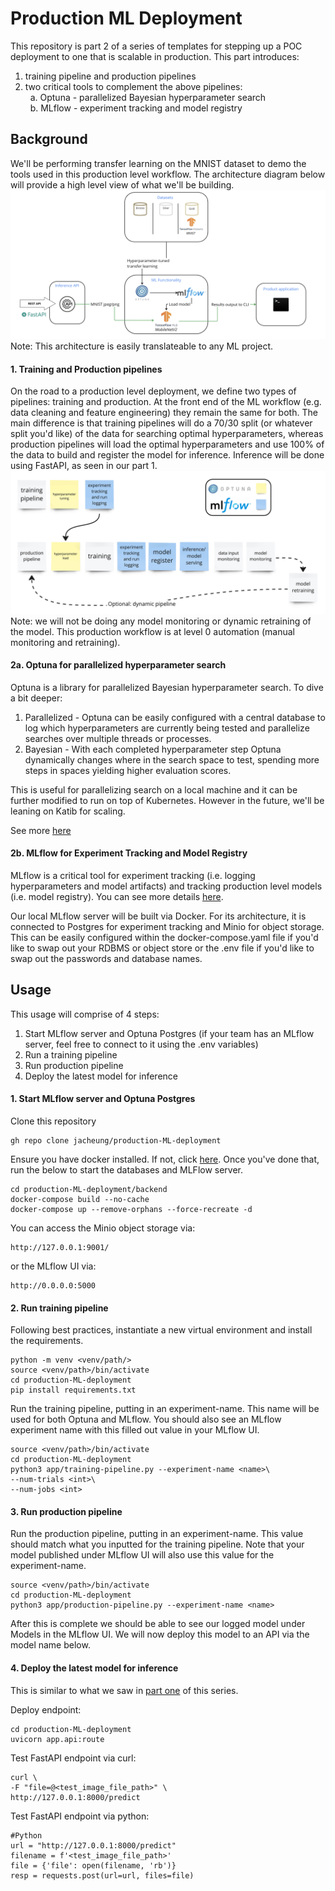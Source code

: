 # Production ML Deployment
 This repository is part 2 of a series of templates for stepping up a POC deployment to one that is scalable in production. This part introduces:
 1. training pipeline and production pipelines
 2. two critical tools to complement the above pipelines:  
 &nbsp; a. Optuna - parallelized Bayesian hyperparameter search  
 &nbsp; b. MLflow - experiment tracking and model registry

## Background
We'll be performing transfer learning on the MNIST dataset to demo the tools used in this production level workflow. The architecture diagram below will provide a high level view of what we'll be building. 
![](/docs/architecture-production.png)
Note: This architecture is easily translateable to any ML project. 

#### 1. Training and Production pipelines
On the road to a production level deployment, we define two types of pipelines: training and production. At the front end of the ML workflow (e.g. data cleaning and feature engineering) they remain the same for both. The main difference is that training pipelines will do a 70/30 split (or whatever split you'd like) of the data for searching optimal hyperparameters, whereas production pipelines will load the optimal hyperparameters and use 100% of the data to build and register the model for inference. Inference will be done using FastAPI, as seen in our part 1. 
![](/docs/training-production.jpg)
Note: we will not be doing any model monitoring or dynamic retraining of the model. This production workflow is at level 0 automation (manual monitoring and retraining).

#### 2a. Optuna for parallelized hyperparameter search
Optuna is a library for parallelized Bayesian hyperparameter search. To dive a bit deeper:
1. Parallelized - Optuna can be easily configured with a central database to log which hyperparameters are currently being tested and parallelize searches over multiple threads or processes. 
2. Bayesian - With each completed hyperparameter step Optuna dynamically changes where in the search space to test, spending more steps in spaces yielding higher evaluation scores. 

This is useful for parallelizing search on a local machine and it can be further modified to run on top of Kubernetes. However in the future, we'll be leaning on Katib for scaling.  

See more [here](https://optuna.org/)

#### 2b. MLflow for Experiment Tracking and Model Registry 
MLflow is a critical tool for experiment tracking (i.e. logging hyperparameters and model artifacts) and tracking production level models (i.e. model registry). You can see more details [here](https://mlflow.org/).  

Our local MLflow server will be built via Docker. For its architecture, it is connected to Postgres for experiment tracking and Minio for object storage. This can be easily configured within the docker-compose.yaml file if you'd like to swap out your RDBMS or object store or the .env file if you'd like to swap out the passwords and database names.

## Usage
This usage will comprise of 4 steps: 
1. Start MLflow server and Optuna Postgres (if your team has an MLflow server, feel free to connect to it using the .env variables)
2. Run a training pipeline
3. Run production pipeline
4. Deploy the latest model for inference

#### 1. Start MLflow server and Optuna Postgres 
Clone this repository 
```
gh repo clone jacheung/production-ML-deployment
```
Ensure you have docker installed. If not, click [here](https://docs.docker.com/engine/install/). Once you've done that, run the below to start the databases and MLFlow server. 

```
cd production-ML-deployment/backend
docker-compose build --no-cache
docker-compose up --remove-orphans --force-recreate -d
```

You can access the Minio object storage via:
```
http://127.0.0.1:9001/ 
```
or the MLflow UI via:
```
http://0.0.0.0:5000
```

#### 2. Run training pipeline 
Following best practices, instantiate a new virtual environment and install the requirements.
```
python -m venv <venv/path/>
source <venv/path>/bin/activate
cd production-ML-deployment
pip install requirements.txt
```

Run the training pipeline, putting in an experiment-name. This name will be used for both Optuna and MLflow. You should also see an MLflow experiment name with this filled out value in your MLflow UI. 
```
source <venv/path>/bin/activate
cd production-ML-deployment
python3 app/training-pipeline.py --experiment-name <name>\
--num-trials <int>\
--num-jobs <int>
```

#### 3. Run production pipeline
Run the production pipeline, putting in an experiment-name. This value should match what you inputted for the training pipeline. Note that your model published under MLflow UI will also use this value for the experiment-name. 
```
source <venv/path>/bin/activate
cd production-ML-deployment
python3 app/production-pipeline.py --experiment-name <name>
```
After this is complete we should be able to see our logged model under Models in the MLflow UI. We will now deploy this model to an API via the model name below. 

#### 4. Deploy the latest model for inference
This is similar to what we saw in [part one](https://github.com/jacheung/thin-ML-deployment) of this series. 

Deploy endpoint: 
``` 
cd production-ML-deployment  
uvicorn app.api:route   
```

Test FastAPI endpoint via curl:
``` 
curl \  
-F "file=@<test_image_file_path>" \  
http://127.0.0.1:8000/predict  
```

Test FastAPI endpoint via python:
```
#Python
url = "http://127.0.0.1:8000/predict"
filename = f'<test_image_file_path>'
file = {'file': open(filename, 'rb')}
resp = requests.post(url=url, files=file)
```